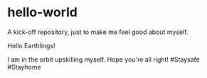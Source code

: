 # hello-world
A kick-off repository, just to make me feel good about myself.

Hello Earthlings!

I am in the orbit upskilling myself. Hope you're all right! #Staysafe #Stayhome

